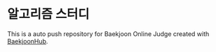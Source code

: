 # 알고리즘 스터디
This is a auto push repository for Baekjoon Online Judge created with [BaekjoonHub](https://github.com/BaekjoonHub/BaekjoonHub).
